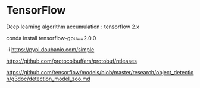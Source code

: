# TensorFlow
Deep learning algorithm accumulation : tensorflow 2.x

conda install tensorflow-gpu==2.0.0

-i https://pypi.doubanio.com/simple

https://github.com/protocolbuffers/protobuf/releases


https://github.com/tensorflow/models/blob/master/research/object_detection/g3doc/detection_model_zoo.md
